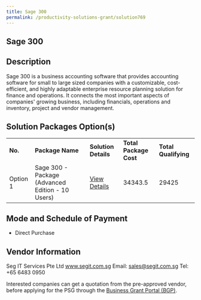 ```yaml
---
title: Sage 300
permalink: /productivity-solutions-grant/solution769
---
```


## Sage 300

## Description

Sage 300 is a business accounting software that provides accounting software for small to large sized companies with a customizable, cost-efficient, and highly adaptable enterprise resource planning solution for finance and operations. It connects the most important aspects of companies' growing business, including financials, operations and inventory, project and vendor management. 

## Solution Packages Option(s)

<table>
<tr>
<td><b>No.</b></td>
<td><b>Package Name</b></td>
<td><b>Solution Details</b></td>
<td><b>Total Package Cost</b></td>
<td><b>Total Qualifying</b></td>
</tr>
<tr>
<td>Option 1</td>
<td>Sage 300 - Package (Advanced Edition - 10 Users)</td>
<td><a href='https://www.gobusiness.gov.sg/images/psg/DesensitisedSEGITServicesAnnex3CRwef12August2021-_Part_3.pdf'>View Details</a></td>
<td>34343.5</td>
<td>29425</td>
</tr>
</table>

## Mode and Schedule of Payment

 - Direct Purchase

## Vendor Information

 Seg IT Services Pte Ltd
www.segit.com.sg
Email: sales@segit.com.sg
Tel: +65 6483 0950

Interested companies can get a quotation from the pre-approved vendor, before applying for the PSG through the <a href='https://www.businessgrants.gov.sg/'>Business Grant Portal (BGP)</a>.
